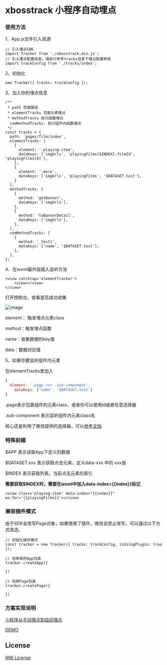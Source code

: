 # xbosstrack 小程序自动埋点
### 使用方法

1、App.js文件引入资源

```
// 引入埋点SDK
import Tracker from './xbosstrack.min.js';
// 引入埋点配置信息，请自行参考tracks目录下埋点配置修改
import trackConfig from './tracks/index';
```

2、初始化

```
new Tracker({ tracks: trackConfig });
```

3、加入你的埋点信息

```
/**
 * path 页面路径
 * elementTracks 页面元素埋点
 * methodTracks 执行函数埋点
  comMethodTracks: 执行组件内函数埋点
 */
const tracks = {
  path: 'pages/film/index',
  elementTracks: [
    {
      element: '.playing-item',
      dataKeys: ['imgUrls', 'playingFilms[$INDEX].filmId', 'playingFilms[0]'],
    },
    {
      element: '.more',
      dataKeys: ['imgUrls', 'playingFilms', '$DATASET.test'],
    }
  ],
  methodTracks: [
    {
      method: 'getBanner',
      dataKeys: ['imgUrls'],
    },
    {
      method: 'toBannerDetail',
      dataKeys: ['imgUrls'],
    },
  ],
  comMethodTracks: [
    {
      method: '_test1',
      dataKeys: ['name', '$DATASET.test'],
    },
  ],
};
```

4、在wxml最外层插入监听方法

```
<view catchtap='elementTracker'>
	<view></view>
</view>
```

打开控制台，查看是否成功收集

![image](https://user-images.githubusercontent.com/2757932/51715472-d518a200-2073-11e9-874f-9cd1894a779c.png)

element： 触发埋点元素class

method：触发埋点函数

name：收集数据的key值

data：数据对应值



5、如果你要监听组件内元素

在elementTracks里加入

```javascript
{
  element: '.page >>> .sub-component',
    dataKeys: ['name', '$DATASET.test']
}
```

.page表示包裹组件的元素class，或者你可以使用id或者任意选择器

.sub-component 表示监听组件内元素class名

核心还是利用了微信提供的选择器，可以[参考文档](https://developers.weixin.qq.com/miniprogram/dev/api/wxml/SelectorQuery.selectAll.html)



### 特殊前缀

$APP 表示读取App下定义的数据

$DATASET.xxx 表示获取点击元素，定义data-xxx 中的 xxx值

$INDEX 表示获取列表，当前点击元素的索引

**需要获取$INDEX时，需要在wxml中加入data-index={{index}}标记**

```
<view class='playing-item' data-index="{{index}}" wx:for='{{playingFilms}}'></view>
```



### 兼容插件模式

由于SDK会改写Page对象，如果使用了插件，微信会禁止改写，可以通过以下方式改造。

```
// 初始化插件模式
const tracker = new Tracker({ tracks: trackConfig, isUsingPlugin: true });

// 将原来的App包装
tracker.createApp({
    
})

// 将原Page包装
tracker.createPage({
    
})
```





### 方案实现说明

[小程序从手动埋点到自动埋点](https://github.com/zhengguorong/articles/issues/34)

[DEMO](https://github.com/zhengguorong/maizuo_wechat)

## License

[996 License](https://github.com/zhengguorong/xbosstrack-wechat/blob/master/LICENSE)

